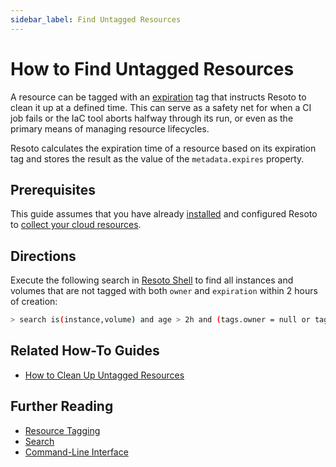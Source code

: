 ```yaml
---
sidebar_label: Find Untagged Resources
---
```


# How to Find Untagged Resources

A resource can be tagged with an [expiration](../../concepts/resource-management/expiration.md) tag that instructs Resoto to clean it up at a defined time. This can serve as a safety net for when a CI job fails or the IaC tool aborts halfway through its run, or even as the primary means of managing resource lifecycles.

Resoto calculates the expiration time of a resource based on its expiration tag and stores the result as the value of the `metadata.expires` property.

## Prerequisites

This guide assumes that you have already [installed](../../getting-started/install-resoto/index.md) and configured Resoto to [collect your cloud resources](../../getting-started/configure-cloud-provider-access/index.md).

## Directions

Execute the following search in [Resoto Shell](../../concepts/components/shell.md) to find all instances and volumes that are not tagged with both `owner` and `expiration` within 2 hours of creation:

```bash
> search is(instance,volume) and age > 2h and (tags.owner = null or tags.expiration = null)
```

## Related How-To Guides

- [How to Clean Up Untagged Resources](../cleanup/clean-up-expired-resources.md)

## Further Reading

- [Resource Tagging](../../concepts/resource-management/tagging.md)
- [Search](../../reference/search/index.md)
- [Command-Line Interface](../../reference/cli/index.md)
